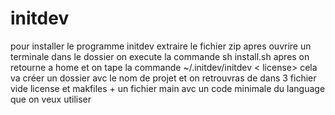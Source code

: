 # initdev
pour installer le programme initdev
extraire le fichier zip apres ouvrire un terminale dans le dossier on execute la commande sh install.sh 
apres on retourne a home et on  tape la commande  ~/.initdev/initdev <project name> <language de programme> < license> 
cela va créer un dossier avc le nom de projet et on retrouvras de dans 3 fichier vide license et makfiles + un fichier main avc un code minimale du language que on veux utiliser  
